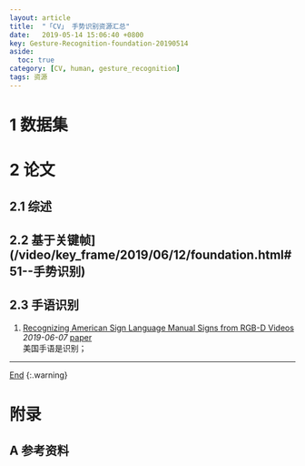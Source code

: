 ```yaml
---
layout: article
title:  "「CV」 手势识别资源汇总"
date:   2019-05-14 15:06:40 +0800
key: Gesture-Recognition-foundation-20190514
aside:
  toc: true
category: [CV, human, gesture_recognition]
tags: 资源
---
```

<span id='head'></span>

<!--more-->

# 1 数据集

# 2 论文  
## 2.1 综述  
## 2.2 基于关键帧](/video/key_frame/2019/06/12/foundation.html#51--手势识别)

## 2.3 手语识别
1. [Recognizing American Sign Language Manual Signs from RGB-D Videos](http://cn.arxiv.org/abs/1906.02851)   
*2019-06-07* [paper](https://arxiv.org/abs/1906.02851)   
美国手语是识别；    

-------------------  
[End](#head)
{:.warning}  


# 附录
## A 参考资料
